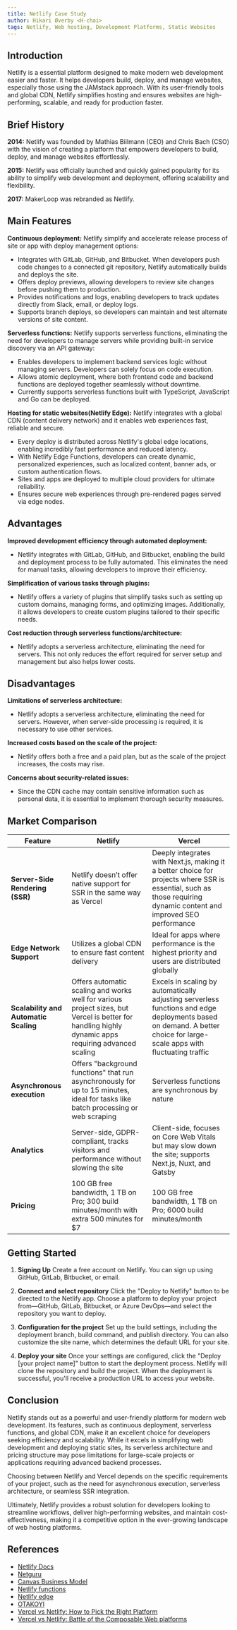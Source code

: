 ```yaml
---
title: Netlify Case Study
author: Hikari Øverby <H-chai>
tags: Netlify, Web hosting, Development Platforms, Static Websites
---
```


## Introduction

Netlify is a essential platform designed to make modern web development easier and faster. It helps developers build, deploy, and manage websites, especially those using the JAMstack approach. With its user-friendly tools and global CDN, Netlify simplifies hosting and ensures websites are high-performing, scalable, and ready for production faster.

## Brief History

**2014:** Netlify was founded by Mathias Biilmann (CEO) and Chris Bach (CSO) with the vision of creating a platform that empowers developers to build, deploy, and manage websites effortlessly.

**2015:** Netlify was officially launched and quickly gained popularity for its ability to simplify web development and deployment, offering scalability and flexibility.

**2017:** MakerLoop was rebranded as Netlify.

## Main Features

**Continuous deployment:**
Netlify simplify and accelerate release process of site or app with deploy management options:

- Integrates with GitLab, GitHub, and Bitbucket. When developers push code changes to a connected git repository, Netlify automatically builds and deploys the site.
- Offers deploy previews, allowing developers to review site changes before pushing them to production.
- Provides notifications and logs, enabling developers to track updates directly from Slack, email, or deploy logs.
- Supports branch deploys, so developers can maintain and test alternate versions of site content.

**Serverless functions:**
Netlify supports serverless functions, eliminating the need for developers to manage servers while providing built-in service discovery via an API gateway:

- Enables developers to implement backend services logic without managing servers. Developers can solely focus on code execution.
- Allows atomic deployment, where both frontend code and backend functions are deployed together seamlessly without downtime.
- Currently supports serverless functions built with TypeScript, JavaScript and Go can be deployed.

**Hosting for static websites(Netlify Edge):**
Netlify integrates with a global CDN (content delivery network) and it enables web experiences fast, reliable and secure.

- Every deploy is distributed across Netlify's global edge locations, enabling incredibly fast performance and reduced latency.
- With Netlify Edge Functions, developers can create dynamic, personalized experiences, such as localized content, banner ads, or custom authentication flows.
- Sites and apps are deployed to multiple cloud providers for ultimate reliability.
- Ensures secure web experiences through pre-rendered pages served via edge nodes.

## Advantages

**Improved development efficiency through automated deployment:**

- Netlify integrates with GitLab, GitHub, and Bitbucket, enabling the build and deployment process to be fully automated. This eliminates the need for manual tasks, allowing developers to improve their efficiency.

**Simplification of various tasks through plugins:**

- Netlify offers a variety of plugins that simplify tasks such as setting up custom domains, managing forms, and optimizing images. Additionally, it allows developers to create custom plugins tailored to their specific needs.

**Cost reduction through serverless functions/architecture:**

- Netlify adopts a serverless architecture, eliminating the need for servers. This not only reduces the effort required for server setup and management but also helps lower costs.

## Disadvantages

**Limitations of serverless architecture:**

- Netlify adopts a serverless architecture, eliminating the need for servers. However, when server-side processing is required, it is necessary to use other services.

**Increased costs based on the scale of the project:**

- Netlify offers both a free and a paid plan, but as the scale of the project increases, the costs may rise.

**Concerns about security-related issues:**

- Since the CDN cache may contain sensitive information such as personal data, it is essential to implement thorough security measures.

## Market Comparison

| Feature                               | Netlify                                                                                                                                             | Vercel                                                                                                                                                                |
| ------------------------------------- | --------------------------------------------------------------------------------------------------------------------------------------------------- | --------------------------------------------------------------------------------------------------------------------------------------------------------------------- |
| **Server-Side Rendering (SSR)**       | Netlify doesn’t offer native support for SSR in the same way as Vercel                                                                              | Deeply integrates with Next.js, making it a better choice for projects where SSR is essential, such as those requiring dynamic content and improved SEO performance   |
| **Edge Network Support**              | Utilizes a global CDN to ensure fast content delivery                                                                                               | Ideal for apps where performance is the highest priority and users are distributed globally                                                                           |
| **Scalability and Automatic Scaling** | Offers automatic scaling and works well for various project sizes, but Vercel is better for handling highly dynamic apps requiring advanced scaling | Excels in scaling by automatically adjusting serverless functions and edge deployments based on demand. A better choice for large-scale apps with fluctuating traffic |
| **Asynchronous execution**            | Offers "background functions" that run asynchronously for up to 15 minutes, ideal for tasks like batch processing or web scraping                   | Serverless functions are synchronous by nature                                                                                                                        |
| **Analytics**                         | Server-side, GDPR-compliant, tracks visitors and performance without slowing the site                                                               | Client-side, focuses on Core Web Vitals but may slow down the site; supports Next.js, Nuxt, and Gatsby                                                                |
| **Pricing**                           | 100 GB free bandwidth, 1 TB on Pro; 300 build minutes/month with extra 500 minutes for $7                                                           | 100 GB free bandwidth, 1 TB on Pro; 6000 build minutes/month                                                                                                          |

## Getting Started

1. **Signing Up**
   Create a free account on Netlify. You can sign up using GitHub, GitLab, Bitbucket, or email.

2. **Connect and select repository**
   Click the "Deploy to Netlify" button to be directed to the Netlify app. Choose a platform to deploy your project from—GitHub, GitLab, Bitbucket, or Azure DevOps—and select the repository you want to deploy.

3. **Configuration for the project**
   Set up the build settings, including the deployment branch, build command, and publish directory. You can also customize the site name, which determines the default URL for your site.

4. **Deploy your site**
   Once your settings are configured, click the "Deploy [your project name]" button to start the deployment process. Netlify will clone the repository and build the project. When the deployment is successful, you'll receive a production URL to access your website.

## Conclusion

Netlify stands out as a powerful and user-friendly platform for modern web development. Its features, such as continuous deployment, serverless functions, and global CDN, make it an excellent choice for developers seeking efficiency and scalability. While it excels in simplifying web development and deploying static sites, its serverless architecture and pricing structure may pose limitations for large-scale projects or applications requiring advanced backend processes.

Choosing between Netlify and Vercel depends on the specific requirements of your project, such as the need for asynchronous execution, serverless architecture, or seamless SSR integration.

Ultimately, Netlify provides a robust solution for developers looking to streamline workflows, deliver high-performing websites, and maintain cost-effectiveness, making it a competitive option in the ever-growing landscape of web hosting platforms.

## References

- [Netlify Docs](https://docs.netlify.com/platform/what-is-netlify/)
- [Netguru](https://www.netguru.com/blog/what-is-netlify)
- [Canvas Business Model](https://canvasbusinessmodel.com/blogs/brief-history/netlify-brief-history)
- [Netlify functions](https://www.netlify.com/platform/core/functions/)
- [Netlify edge](https://www.netlify.com/platform/core/edge/)
- [OTAKOYI](https://otakoyi.software/blog/overview-of-benefits-and-drawbacks-of-netlify-cms)
- [Vercel vs Netlify: How to Pick the Right Platform](https://focusreactive.com/vercel-vs-netlify-how-to-pick-the-right-platform/)
- [Vercel vs Netlify: Battle of the Composable Web platforms](https://ikius.com/blog/vercel-vs-netlify)
